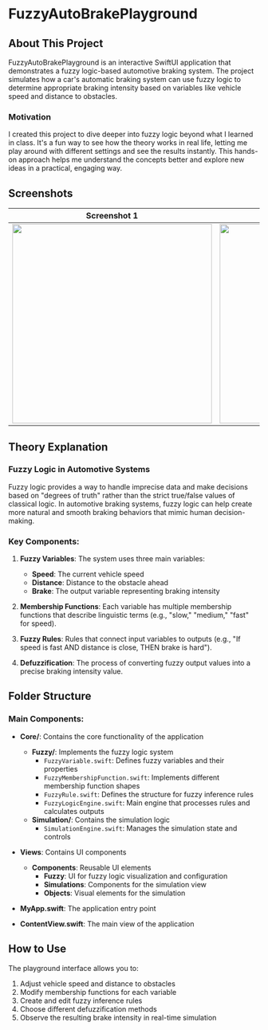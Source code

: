 # FuzzyAutoBrakePlayground

## About This Project
FuzzyAutoBrakePlayground is an interactive SwiftUI application that demonstrates a fuzzy logic-based automotive braking system. The project simulates how a car's automatic braking system can use fuzzy logic to determine appropriate braking intensity based on variables like vehicle speed and distance to obstacles.

### Motivation
I created this project to dive deeper into fuzzy logic beyond what I learned in class. It's a fun way to see how the theory works in real life, letting me play around with different settings and see the results instantly. This hands-on approach helps me understand the concepts better and explore new ideas in a practical, engaging way.

## Screenshots

| Screenshot 1 | Screenshot 2 |
|--------------|--------------|
| <img src="https://github.com/user-attachments/assets/2179070d-9f70-487a-a4db-3f2d19cb1f30" width="400"> | <img src="https://github.com/user-attachments/assets/bdcdf4c7-ce75-4e59-b922-51fb25167fa7" width="400"> |

## Theory Explanation


### Fuzzy Logic in Automotive Systems
Fuzzy logic provides a way to handle imprecise data and make decisions based on "degrees of truth" rather than the strict true/false values of classical logic. In automotive braking systems, fuzzy logic can help create more natural and smooth braking behaviors that mimic human decision-making.

### Key Components:
1. **Fuzzy Variables**: The system uses three main variables:
   - **Speed**: The current vehicle speed
   - **Distance**: Distance to the obstacle ahead
   - **Brake**: The output variable representing braking intensity

2. **Membership Functions**: Each variable has multiple membership functions that describe linguistic terms (e.g., "slow," "medium," "fast" for speed).

3. **Fuzzy Rules**: Rules that connect input variables to outputs (e.g., "If speed is fast AND distance is close, THEN brake is hard").

4. **Defuzzification**: The process of converting fuzzy output values into a precise braking intensity value.

## Folder Structure

### Main Components:
- **Core/**: Contains the core functionality of the application
  - **Fuzzy/**: Implements the fuzzy logic system
    - `FuzzyVariable.swift`: Defines fuzzy variables and their properties
    - `FuzzyMembershipFunction.swift`: Implements different membership function shapes
    - `FuzzyRule.swift`: Defines the structure for fuzzy inference rules
    - `FuzzyLogicEngine.swift`: Main engine that processes rules and calculates outputs
  - **Simulation/**: Contains the simulation logic
    - `SimulationEngine.swift`: Manages the simulation state and controls

- **Views**: Contains UI components
  - **Components**: Reusable UI elements
    - **Fuzzy**: UI for fuzzy logic visualization and configuration
    - **Simulations**: Components for the simulation view
    - **Objects**: Visual elements for the simulation

- **MyApp.swift**: The application entry point
- **ContentView.swift**: The main view of the application

## How to Use
The playground interface allows you to:
1. Adjust vehicle speed and distance to obstacles
2. Modify membership functions for each variable
3. Create and edit fuzzy inference rules
4. Choose different defuzzification methods
5. Observe the resulting brake intensity in real-time simulation
